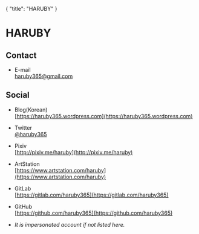 {
   "title": "HARUBY"
}
# HARUBY

## Contact

   * E-mail  
   [haruby365@gmail.com](mailto:haruby365@gmail.com)

## Social

   * Blog(Korean)  
   [https://haruby365.wordpress.com](https://haruby365.wordpress.com)

   * Twitter  
   [@haruby365](https://twitter.com/haruby365)

   * Pixiv  
   [http://pixiv.me/haruby](http://pixiv.me/haruby)

   * ArtStation  
   [https://www.artstation.com/haruby](https://www.artstation.com/haruby)

   * GitLab  
   [https://gitlab.com/haruby365](https://gitlab.com/haruby365)

   * GitHub  
   [https://github.com/haruby365](https://github.com/haruby365)

   * *It is impersonated account if not listed here.*

